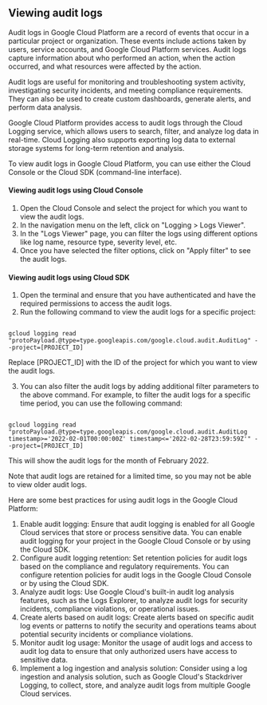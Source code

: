 ## Viewing audit logs

Audit logs in Google Cloud Platform are a record of events that occur in a particular project or organization. These events include actions taken by users, service accounts, and Google Cloud Platform services. Audit logs capture information about who performed an action, when the action occurred, and what resources were affected by the action.

Audit logs are useful for monitoring and troubleshooting system activity, investigating security incidents, and meeting compliance requirements. They can also be used to create custom dashboards, generate alerts, and perform data analysis.

Google Cloud Platform provides access to audit logs through the Cloud Logging service, which allows users to search, filter, and analyze log data in real-time. Cloud Logging also supports exporting log data to external storage systems for long-term retention and analysis.

To view audit logs in Google Cloud Platform, you can use either the Cloud Console or the Cloud SDK (command-line interface).

#### Viewing audit logs using Cloud Console
1. Open the Cloud Console and select the project for which you want to view the audit logs.
2. In the navigation menu on the left, click on "Logging > Logs Viewer".
3. In the "Logs Viewer" page, you can filter the logs using different options like log name, resource type, severity level, etc.
3. Once you have selected the filter options, click on "Apply filter" to see the audit logs.

#### Viewing audit logs using Cloud SDK
1. Open the terminal and ensure that you have authenticated and have the required permissions to access the audit logs.
2. Run the following command to view the audit logs for a specific project:

<pre><code>
gcloud logging read "protoPayload.@type=type.googleapis.com/google.cloud.audit.AuditLog" --project=[PROJECT_ID]
</code></pre>
Replace [PROJECT_ID] with the ID of the project for which you want to view the audit logs.

3. You can also filter the audit logs by adding additional filter parameters to the above command. For example, to filter the audit logs for a specific time period, you can use the following command:

<pre><code>
gcloud logging read "protoPayload.@type=type.googleapis.com/google.cloud.audit.AuditLog timestamp>='2022-02-01T00:00:00Z' timestamp<='2022-02-28T23:59:59Z'" --project=[PROJECT_ID]
</code></pre>
This will show the audit logs for the month of February 2022.

Note that audit logs are retained for a limited time, so you may not be able to view older audit logs.

Here are some best practices for using audit logs in the Google Cloud Platform:

1. Enable audit logging: Ensure that audit logging is enabled for all Google Cloud services that store or process sensitive data. You can enable audit logging for your project in the Google Cloud Console or by using the Cloud SDK.
2. Configure audit logging retention: Set retention policies for audit logs based on the compliance and regulatory requirements. You can configure retention policies for audit logs in the Google Cloud Console or by using the Cloud SDK.
3. Analyze audit logs: Use Google Cloud's built-in audit log analysis features, such as the Logs Explorer, to analyze audit logs for security incidents, compliance violations, or operational issues.
4. Create alerts based on audit logs: Create alerts based on specific audit log events or patterns to notify the security and operations teams about potential security incidents or compliance violations.
5. Monitor audit log usage: Monitor the usage of audit logs and access to audit log data to ensure that only authorized users have access to sensitive data.
6. Implement a log ingestion and analysis solution: Consider using a log ingestion and analysis solution, such as Google Cloud's Stackdriver Logging, to collect, store, and analyze audit logs from multiple Google Cloud services.